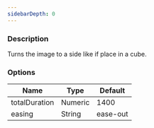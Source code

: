 ```yaml
---
sidebarDepth: 0
---
```


### Description

Turns the image to a side like if place in a cube.

### Options

| Name          | Type    | Default  |
| ------------- | ------- | -------- |
| totalDuration | Numeric | 1400     |
| easing        | String  | ease-out |
